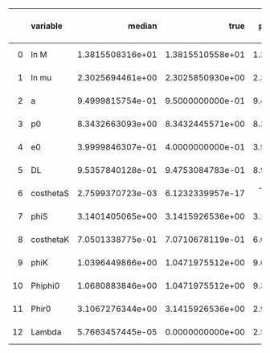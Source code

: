 |    | variable   |           median |             true |   percentile 2.5 perc |   percentile 97.5 perc |   one sigma relative precision |   correlation coefficient with Lambda |
|---:|:-----------|-----------------:|-----------------:|----------------------:|-----------------------:|-------------------------------:|--------------------------------------:|
|  0 | ln M       | 1.3815508316e+01 | 1.3815510558e+01 |      1.3815502001e+01 |       1.3815514078e+01 |              -1.3266407345e+00 |                      5.9395886699e-03 |
|  1 | ln mu      | 2.3025694461e+00 | 2.3025850930e+00 |      2.3025338036e+00 |       2.3025854437e+00 |              -7.5870046187e-01 |                      1.1120199126e-02 |
|  2 | a          | 9.4999815754e-01 | 9.5000000000e-01 |      9.4999390900e-01 |       9.5000119502e-01 |              -9.2529071388e-01 |                      8.4649060560e-03 |
|  3 | p0         | 8.3432663093e+00 | 8.3432445571e+00 |      8.3432349836e+00 |       8.3433155210e+00 |               8.5009126067e-01 |                     -1.0054396884e-02 |
|  4 | e0         | 3.9999846307e-01 | 4.0000000000e-01 |      3.9999462349e-01 |       4.0000140663e-01 |              -1.0477545882e+00 |                      9.0322758645e-03 |
|  5 | DL         | 9.5357840128e-01 | 9.4753084783e-01 |      8.9677979634e-01 |       1.0196627624e+00 |               4.2991054116e+00 |                      5.1948937944e-04 |
|  6 | costhetaS  | 2.7599370723e-03 | 6.1232339957e-17 |     -4.2583911714e-02 |       4.8969716915e-02 |               8.1067859815e+00 |                     -2.0777381226e-03 |
|  7 | phiS       | 3.1401405065e+00 | 3.1415926536e+00 |      3.1323961263e+00 |       3.1475779487e+00 |              -2.5928567492e+00 |                      3.8949571831e-03 |
|  8 | costhetaK  | 7.0501338775e-01 | 7.0710678119e-01 |      6.6841361067e-01 |       7.3767820190e-01 |              -6.6266164753e+00 |                      4.0586114508e-04 |
|  9 | phiK       | 1.0396449866e+00 | 1.0471975512e+00 |      9.6321582065e-01 |       1.1146253160e+00 |              -5.0020816925e+00 |                      2.0967647279e-03 |
| 10 | Phiphi0    | 1.0680883846e+00 | 1.0471975512e+00 |      9.3552162811e-01 |       1.2013229687e+00 |               3.2782734123e+00 |                     -4.2221754615e-03 |
| 11 | Phir0      | 3.1067276344e+00 | 3.1415926536e+00 |      2.9926550677e+00 |       3.2156260495e+00 |              -1.6005331347e+00 |                      7.8019079161e-03 |
| 12 | Lambda     | 5.7663457445e-05 | 0.0000000000e+00 |      2.5782469721e-06 |       1.8913137158e-04 |               7.5126855661e-01 |                     -1.1524093396e-02 |